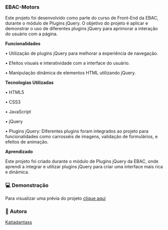 ### **EBAC-Motors** ###

Este projeto foi desenvolvido como parte do curso de Front-End da EBAC, durante o módulo de Plugins jQuery. O objetivo do projeto é aplicar e demonstrar o uso de diferentes plugins jQuery para aprimorar a interação do usuário com a página.

**Funcionalidades**

•	Utilização de plugins jQuery para melhorar a experiência de navegação.

•	Efeitos visuais e interatividade com a interface do usuário.

•	Manipulação dinâmica de elementos HTML utilizando jQuery.

**Tecnologias Utilizadas**

•	HTML5

•	CSS3

•	JavaScript

•	jQuery

•	Plugins jQuery: Diferentes plugins foram integrados ao projeto para funcionalidades como carrosséis de imagens, validação de formulários, e efeitos de animação.

**Aprendizado**

Este projeto foi criado durante o módulo de Plugins jQuery da EBAC, onde aprendi a integrar e utilizar plugins jQuery para criar uma interface mais rica e dinâmica.

### 💻 **Demonstração** ###

Para visualizar uma prévia do projeto [clique aqui](https://ebac-motors-delta-ten.vercel.app/)

### 🙋 **Autora** ###

[Katiadantass](https://github.com/Katiadantass)

